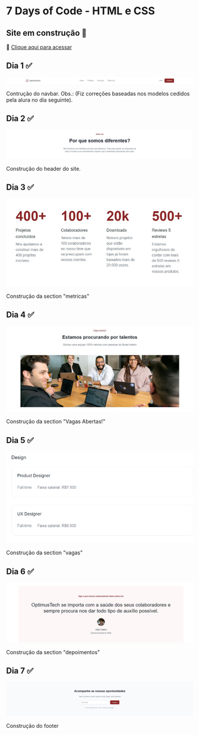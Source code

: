 # 7 Days of Code - HTML e CSS

## Site em construção 🚧

🔗 [Clique aqui para acessar](https://luistomasini.github.io/7daysofcode-html-css-vagas/)

## Dia 1 ✅
![preview](./.github/nav.jpg)

Contrução do navbar. Obs.: (Fiz correções baseadas nos modelos cedidos pela alura no dia seguinte).

## Dia 2 ✅
![preview](./.github/header.jpg)

Construção do header do site. 

## Dia 3 ✅
![preview](./.github/metricas.jpg)

Construção da section "metricas"

## Dia 4 ✅
![preview](./.github/procurando-talentos.JPG)

Construção da section "Vagas Abertas!"

## Dia 5 ✅
![preview](./.github/vagas.jpeg)

Construção da section "vagas"

## Dia 6 ✅
![preview](./.github/depoimentos.jpg)

Construção da section "depoimentos"

## Dia 7 ✅
![preview](./.github/footer.jpg)

Construção do footer
